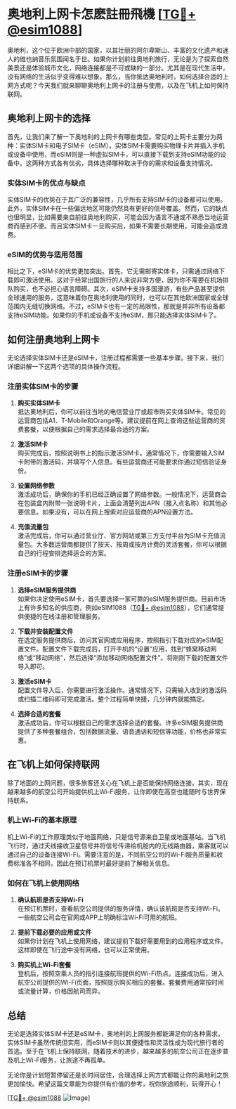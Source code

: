 # 奥地利上网卡怎麽註冊飛機 [[TG💪+ @esim1088](https://t.me/s/esim1088)]

奥地利，这个位于欧洲中部的国家，以其壮丽的阿尔卑斯山、丰富的文化遗产和迷人的维也纳音乐氛围闻名于世。如果你计划前往奥地利旅行，无论是为了探索自然美景还是体验城市文化，网络连接都是不可或缺的一部分。尤其是在现代生活中，没有网络的生活似乎变得难以想象。那么，当你抵达奥地利时，如何选择合适的上网方式呢？今天我们就来聊聊奥地利上网卡的注册与使用，以及在飞机上如何保持联网。

## 奥地利上网卡的选择

首先，让我们来了解一下奥地利的上网卡有哪些类型。常见的上网卡主要分为两种：实体SIM卡和电子SIM卡（eSIM）。实体SIM卡需要购买物理卡片并插入手机或设备中使用，而eSIM则是一种虚拟SIM卡，可以直接下载到支持eSIM功能的设备中。这两种方式各有优劣，具体选择哪种取决于你的需求和设备支持情况。

### 实体SIM卡的优点与缺点

实体SIM卡的优势在于其广泛的兼容性，几乎所有支持SIM卡的设备都可以使用。此外，实体SIM卡在一些偏远地区可能仍然具有更好的信号覆盖。然而，它的缺点也很明显，比如需要亲自前往奥地利购买，可能会因为语言不通或不熟悉当地运营商而感到不便。而且实体SIM卡一旦购买后，如果不需要长期使用，可能会造成浪费。

### eSIM的优势与适用范围

相比之下，eSIM卡的优势更加突出。首先，它无需邮寄实体卡，只需通过网络下载即可激活使用。这对于经常出国旅行的人来说非常方便，因为你不需要在机场排队购买，也不必担心语言障碍。其次，eSIM卡支持多国漫游，有些产品甚至提供全球通用的服务，这意味着你在奥地利使用的同时，也可以在其他欧洲国家或全球范围内无缝切换网络。不过，eSIM卡也有一定的局限性，那就是并非所有设备都支持eSIM功能。如果你的手机或设备不支持eSIM，那只能选择实体SIM卡了。

## 如何注册奥地利上网卡

无论选择实体SIM卡还是eSIM卡，注册过程都需要一些基本步骤。接下来，我们详细讲解一下这两个选项的具体操作流程。

### 注册实体SIM卡的步骤

1. **购买实体SIM卡**  
   抵达奥地利后，你可以前往当地的电信营业厅或超市购买实体SIM卡。常见的运营商包括A1、T-Mobile和Orange等。建议提前在网上查询这些运营商的资费套餐，以便根据自己的需求选择最合适的方案。

2. **激活SIM卡**  
   购买完成后，按照说明书上的指示激活SIM卡。通常情况下，你需要输入SIM卡附带的激活码，并填写个人信息。有些运营商还可能要求你通过短信验证身份。

3. **设置网络参数**  
   激活成功后，确保你的手机已经正确设置了网络参数。一般情况下，运营商会在包装盒内附带一张说明卡片，上面会清楚列出APN（接入点名称）和其他必要信息。如果没有，可以在网上搜索对应运营商的APN设置方法。

4. **充值流量包**  
   激活完成后，你可以通过营业厅、官方网站或第三方支付平台为SIM卡充值流量包。大多数运营商都提供了按天、按周或按月计费的灵活套餐，你可以根据自己的行程安排选择适合的方案。

### 注册eSIM卡的步骤

1. **选择eSIM服务提供商**  
   如果你决定使用eSIM卡，首先要选择一家可靠的eSIM服务提供商。目前市场上有许多知名的供应商，例如eSIM1088（[TG💪+ @esim1088](https://t.me/s/esim1088)），它们通常提供便捷的在线注册和管理服务。

2. **下载并安装配置文件**  
   在选定服务提供商后，访问其官网或应用程序，按照指引下载对应的eSIM配置文件。配置文件下载完成后，打开手机的“设置”应用，找到“蜂窝移动网络”或“移动网络”，然后选择“添加移动网络配置文件”。将刚刚下载的配置文件导入即可。

3. **激活eSIM卡**  
   配置文件导入后，你需要进行激活操作。通常情况下，只需输入收到的激活码或扫描二维码即可完成激活。整个过程简单快捷，几分钟内就能搞定。

4. **选择合适的套餐**  
   激活成功后，你可以根据自己的需求选择合适的套餐。许多eSIM服务提供商提供了多种套餐组合，包括数据流量、语音通话和短信等功能，价格也非常实惠。

## 在飞机上如何保持联网

除了地面的上网问题，很多旅客还关心在飞机上是否能保持网络连接。其实，现在越来越多的航空公司开始提供机上Wi-Fi服务，让你即使在高空也能随时与世界保持联系。

### 机上Wi-Fi的基本原理

机上Wi-Fi的工作原理类似于地面网络，只是信号源来自卫星或地面基站。当飞机飞行时，通过天线接收卫星信号并将信号传递给机舱内的无线路由器，乘客就可以通过自己的设备连接Wi-Fi。需要注意的是，不同航空公司的Wi-Fi服务质量和收费标准各不相同，因此在预订机票时最好提前了解相关信息。

### 如何在飞机上使用网络

1. **确认航班是否支持Wi-Fi**  
   在预订机票时，查看航空公司提供的服务详情，确认该航班是否支持Wi-Fi。一些航空公司会在官网或APP上明确标注Wi-Fi可用的航班。

2. **提前下载必要的应用或文件**  
   如果你计划在飞机上使用网络，建议提前下载好需要用到的应用程序或文件。这样即使在飞行途中没有网络，也可以正常使用。

3. **购买机上Wi-Fi套餐**  
   登机后，按照空乘人员的指引连接航班提供的Wi-Fi热点。连接成功后，进入航空公司提供的Wi-Fi页面，按照提示购买相应的套餐。套餐费用通常按时间或流量计算，价格因航司而异。

## 总结

无论是选择实体SIM卡还是eSIM卡，奥地利的上网服务都能满足你的各种需求。实体SIM卡虽然传统但实用，而eSIM卡则以其便捷性和灵活性成为现代旅行者的首选。至于在飞机上保持联网，随着技术的进步，越来越多的航空公司正在逐步普及机上Wi-Fi服务，让旅途不再孤单。

无论你是计划短暂停留还是长时间居住，合理选择上网方式都能让你的奥地利之旅更加愉快。希望这篇文章能为你提供有价值的参考，祝你旅途顺利，玩得开心！

[[TG💪+ @esim1088](https://t.me/s/esim1088) ![Image](https://i.postimg.cc/4NQfJmqS/Snipaste-2025-05-13-00-14-12.png)]